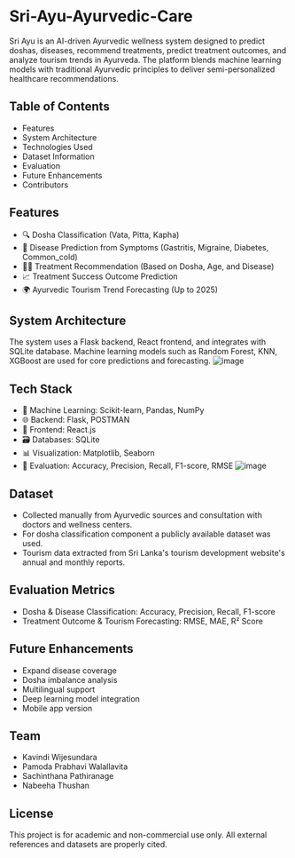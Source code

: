# Sri-Ayu-Ayurvedic-Care
Sri Ayu is an AI-driven Ayurvedic wellness system designed to predict doshas, diseases, recommend treatments, predict treatment outcomes, and analyze tourism trends in Ayurveda. The platform blends machine learning models with traditional Ayurvedic principles to deliver semi-personalized healthcare recommendations.
## Table of Contents
- Features
- System Architecture
- Technologies Used
- Dataset Information
- Evaluation
- Future Enhancements
- Contributors
## Features
- 🔍 Dosha Classification (Vata, Pitta, Kapha)
- 🏥 Disease Prediction from Symptoms (Gastritis, Migraine, Diabetes, Common_cold)
- 🧑‍⚕️ Treatment Recommendation (Based on Dosha, Age, and Disease)
- 📈 Treatment Success Outcome Prediction
- 🌍 Ayurvedic Tourism Trend Forecasting (Up to 2025)
## System Architecture
The system uses a Flask backend, React frontend, and integrates with SQLite database. Machine learning models such as Random Forest, KNN, XGBoost are used for core predictions and forecasting.
![image](https://github.com/user-attachments/assets/691f1331-3866-40de-8d2c-8607f6ed3a9e)
## Tech Stack
- 🧠 Machine Learning: Scikit-learn, Pandas, NumPy
- 🌐 Backend: Flask, POSTMAN
- 🎨 Frontend: React.js
- 🗃️ Databases: SQLite
- 📊 Visualization: Matplotlib, Seaborn
- 🧪 Evaluation: Accuracy, Precision, Recall, F1-score, RMSE
![image](https://github.com/user-attachments/assets/95a436a5-6e5e-4e4b-a167-947f98af8a83)
## Dataset
- Collected manually from Ayurvedic sources and consultation with doctors and wellness centers.
- For dosha classification component a publicly available dataset was used. 
- Tourism data extracted from Sri Lanka's tourism development website's annual and monthly reports.
## Evaluation Metrics
- Dosha & Disease Classification: Accuracy, Precision, Recall, F1-score
- Treatment Outcome & Tourism Forecasting: RMSE, MAE, R² Score
## Future Enhancements
- Expand disease coverage
- Dosha imbalance analysis
- Multilingual support
- Deep learning model integration
- Mobile app version
## Team 
- Kavindi Wijesundara
- Pamoda Prabhavi Walallavita
- Sachinthana Pathiranage
- Nabeeha Thushan
## License
This project is for academic and non-commercial use only. All external references and datasets are properly cited.





